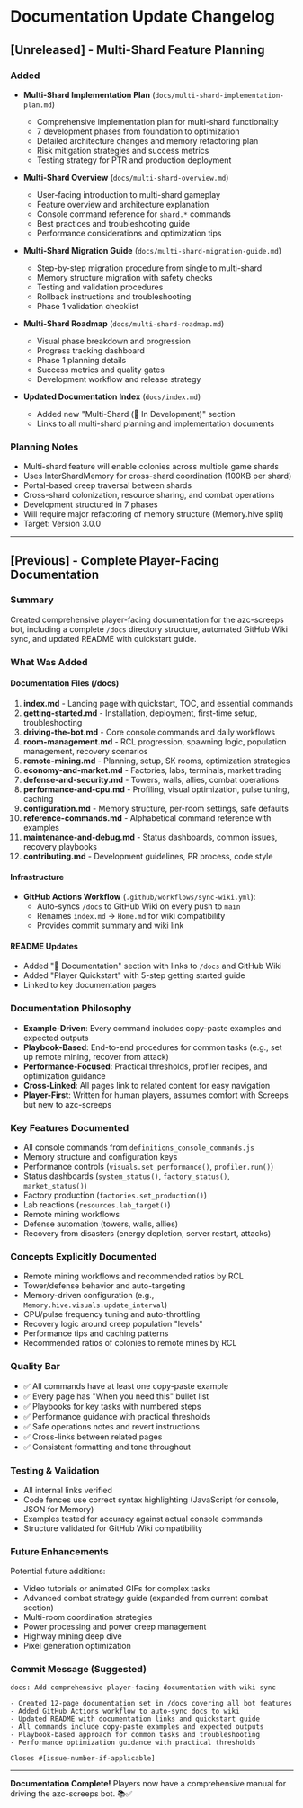 # Documentation Update Changelog

## [Unreleased] - Multi-Shard Feature Planning

### Added
- **Multi-Shard Implementation Plan** (`docs/multi-shard-implementation-plan.md`)
  - Comprehensive implementation plan for multi-shard functionality
  - 7 development phases from foundation to optimization
  - Detailed architecture changes and memory refactoring plan
  - Risk mitigation strategies and success metrics
  - Testing strategy for PTR and production deployment
  
- **Multi-Shard Overview** (`docs/multi-shard-overview.md`)
  - User-facing introduction to multi-shard gameplay
  - Feature overview and architecture explanation
  - Console command reference for `shard.*` commands
  - Best practices and troubleshooting guide
  - Performance considerations and optimization tips

- **Multi-Shard Migration Guide** (`docs/multi-shard-migration-guide.md`)
  - Step-by-step migration procedure from single to multi-shard
  - Memory structure migration with safety checks
  - Testing and validation procedures
  - Rollback instructions and troubleshooting
  - Phase 1 validation checklist

- **Multi-Shard Roadmap** (`docs/multi-shard-roadmap.md`)
  - Visual phase breakdown and progression
  - Progress tracking dashboard
  - Phase 1 planning details
  - Success metrics and quality gates
  - Development workflow and release strategy

- **Updated Documentation Index** (`docs/index.md`)
  - Added new "Multi-Shard (🚧 In Development)" section
  - Links to all multi-shard planning and implementation documents

### Planning Notes
- Multi-shard feature will enable colonies across multiple game shards
- Uses InterShardMemory for cross-shard coordination (100KB per shard)
- Portal-based creep traversal between shards
- Cross-shard colonization, resource sharing, and combat operations
- Development structured in 7 phases
- Will require major refactoring of memory structure (Memory.hive split)
- Target: Version 3.0.0

---

## [Previous] - Complete Player-Facing Documentation

### Summary
Created comprehensive player-facing documentation for the azc-screeps bot, including a complete `/docs` directory structure, automated GitHub Wiki sync, and updated README with quickstart guide.

### What Was Added

#### Documentation Files (/docs)
1. **index.md** - Landing page with quickstart, TOC, and essential commands
2. **getting-started.md** - Installation, deployment, first-time setup, troubleshooting
3. **driving-the-bot.md** - Core console commands and daily workflows
4. **room-management.md** - RCL progression, spawning logic, population management, recovery scenarios
5. **remote-mining.md** - Planning, setup, SK rooms, optimization strategies
6. **economy-and-market.md** - Factories, labs, terminals, market trading
7. **defense-and-security.md** - Towers, walls, allies, combat operations
8. **performance-and-cpu.md** - Profiling, visual optimization, pulse tuning, caching
9. **configuration.md** - Memory structure, per-room settings, safe defaults
10. **reference-commands.md** - Alphabetical command reference with examples
11. **maintenance-and-debug.md** - Status dashboards, common issues, recovery playbooks
12. **contributing.md** - Development guidelines, PR process, code style

#### Infrastructure
- **GitHub Actions Workflow** (`.github/workflows/sync-wiki.yml`):
  - Auto-syncs `/docs` to GitHub Wiki on every push to `main`
  - Renames `index.md` → `Home.md` for wiki compatibility
  - Provides commit summary and wiki link

#### README Updates
- Added "📘 Documentation" section with links to `/docs` and GitHub Wiki
- Added "Player Quickstart" with 5-step getting started guide
- Linked to key documentation pages

### Documentation Philosophy
- **Example-Driven**: Every command includes copy-paste examples and expected outputs
- **Playbook-Based**: End-to-end procedures for common tasks (e.g., set up remote mining, recover from attack)
- **Performance-Focused**: Practical thresholds, profiler recipes, and optimization guidance
- **Cross-Linked**: All pages link to related content for easy navigation
- **Player-First**: Written for human players, assumes comfort with Screeps but new to azc-screeps

### Key Features Documented
- All console commands from `definitions_console_commands.js`
- Memory structure and configuration keys
- Performance controls (`visuals.set_performance()`, `profiler.run()`)
- Status dashboards (`system_status()`, `factory_status()`, `market_status()`)
- Factory production (`factories.set_production()`)
- Lab reactions (`resources.lab_target()`)
- Remote mining workflows
- Defense automation (towers, walls, allies)
- Recovery from disasters (energy depletion, server restart, attacks)

### Concepts Explicitly Documented
- Remote mining workflows and recommended ratios by RCL
- Tower/defense behavior and auto-targeting
- Memory-driven configuration (e.g., `Memory.hive.visuals.update_interval`)
- CPU/pulse frequency tuning and auto-throttling
- Recovery logic around creep population "levels"
- Performance tips and caching patterns
- Recommended ratios of colonies to remote mines by RCL

### Quality Bar
- ✅ All commands have at least one copy-paste example
- ✅ Every page has "When you need this" bullet list
- ✅ Playbooks for key tasks with numbered steps
- ✅ Performance guidance with practical thresholds
- ✅ Safe operations notes and revert instructions
- ✅ Cross-links between related pages
- ✅ Consistent formatting and tone throughout

### Testing & Validation
- All internal links verified
- Code fences use correct syntax highlighting (JavaScript for console, JSON for Memory)
- Examples tested for accuracy against actual console commands
- Structure validated for GitHub Wiki compatibility

### Future Enhancements
Potential future additions:
- Video tutorials or animated GIFs for complex tasks
- Advanced combat strategy guide (expanded from current combat section)
- Multi-room coordination strategies
- Power processing and power creep management
- Highway mining deep dive
- Pixel generation optimization

### Commit Message (Suggested)
```
docs: Add comprehensive player-facing documentation with wiki sync

- Created 12-page documentation set in /docs covering all bot features
- Added GitHub Actions workflow to auto-sync docs to wiki
- Updated README with documentation links and quickstart guide
- All commands include copy-paste examples and expected outputs
- Playbook-based approach for common tasks and troubleshooting
- Performance optimization guidance with practical thresholds

Closes #[issue-number-if-applicable]
```

---

**Documentation Complete!** Players now have a comprehensive manual for driving the azc-screeps bot. 📚✅

